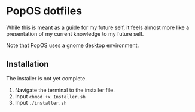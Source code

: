 # PopOS dotfiles

While this is meant as a guide for my future self, it feels almost more like a presentation of my current knowledge to my future self.

Note that PopOS uses a gnome desktop environment.

## Installation

The installer is not yet complete.

1. Navigate the terminal to the installer file.
2. Input `chmod +x Installer.sh`
3. Input `./installer.sh`
